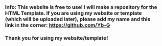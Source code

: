 ### Info: This website is free to use! I will make a repository for the HTML Template. If you are using my website or template (which will be uploaded later), please add my name and this link in the corner: https://github.com/Yb-G

### Thank you for using my website/template!
